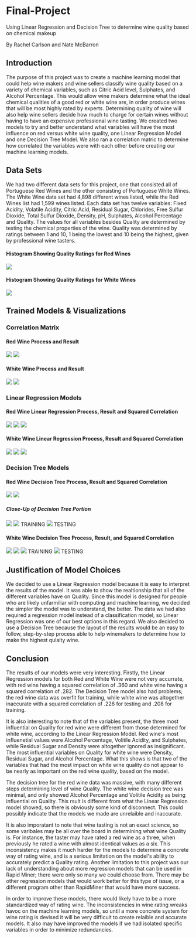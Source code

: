 # Final-Project
Using Linear Regression and Decision Tree to determine wine quality based on chemical makeup


By Rachel Carlson and Nate McBarron

## Introduction
The purpose of this project was to create a machine learning model that could help wine makers and wine sellers classify wine quality based on a variety of chemical variables, such as Citric Acid level, Sulphates, and Alcohol Percentage. This would allow wine makers determine what the ideal chemical qualities of a good red or white wine are, in order produce wines that will be most highly rated by experts. Determining quality of wine will also help wine sellers decide how much to charge for certain wines without having to have an expensive professional wine tasting. We created two models to try and better understand what variables will have the most influence on red versus white wine quality, one Linear Regression Model and one Decision Tree Model. We also ran a correlation matric to determine how correlated the variables were with each other before creating our machine learning models. 
## Data Sets
We had two different data sets for this project, one that consisted all of Portuguese Red Wines and the other consisting of Portuguese White Wines. The White Wine data set had 4,898 different wines listed, while the Red Wines list had 1,599 wines listed. Each data set has twelve variables: Fixed Acidity, Volatile Acidity, Citric Acid, Residual Sugar, Chlorides, Free Sulfur Dioxide, Total Sulfur Dioxide, Density, pH, Sulphates, Alcohol Percentage and Quality. The values for all variables besides Quality are determined by testing the chemical properties of the wine. Quality was determined by ratings between 1 and 10, 1 being the lowest and 10 being the highest, given by professional wine tasters. 
#### Histogram Showing Quality Ratings for Red Wines
<img src="redwinehisto.PNG">

#### Histogram Showing Quality Ratings for White Wines
<img src="whitewinehisto.PNG">

## Trained Models & Visualizations 

### Correlation Matrix

#### Red Wine Process and Result
<img src="corr_matrix_process_rw.PNG">
<img src="corr_matrix_rw.PNG">

#### White Wine Process and Result
<img src="corr_matrix_process_ww.PNG">
<img src="corr_matrix_ww.PNG">

### Linear Regression Models

#### Red Wine Linear Regression Process, Result and Squared Correlation
<img src="linear_reg_process_rw.PNG">
<img src="linear_reg_rw.PNG">
<img src="lin_reg_sc_rw.PNG">

#### White Wine Linear Regression Process, Result and Squared Correlation
<img src="linear_reg_process_ww.PNG">
<img src="linear_reg_ww.PNG">
<img src="lin_reg_sc_ww.PNG">

### Decision Tree Models 

#### Red Wine Decision Tree Process, Result and Squared Correlation
<img src="decison_tree_process_rw.PNG">
<img src="decision_tree_rw.PNG">

##### Close-Up of Decision Tree Portion
<img src="decisiontree_section_rw.PNG">
<img src="squared_corr_train_dt_rw.PNG"> TRAINING
<img src="squared_corr_test_dt_rw.PNG"> TESTING

#### White Wine Decision Tree Process, Result, and Squared Correlation 
<img src="dec_tree_process_ww .PNG">
<img src="decision_tree_ww.PNG">
<img src="squarred_corr_train_dt_ww.PNG"> TRAINING
<img src="squared_corr_test_dt_ww.PNG"> TESTING

## Justification of Model Choices
We decided to use a Linear Regression model because it is easy to interpret the results of the model. It was able to show the realtionship that all of the different variables have on Quality. Since this model is designed for people who are likely unfarmiliar with computing and machine learning, we decided the simpler the model was to understand, the better. The data we had also required a regression model instead of a classification model, so Linear Regression was one of our best options in this regard. We also decided to use a Decision Tree because the layout of the results would be an easy to follow, step-by-step process able to help winemakers to determine how to make the highest qulaity wine. 

## Conclusion
The results of our models were very interesting. Firstly, the Linear Regression models for both Red and White Wine were not very accurrate, with red wine having a squared correlation of .360 and white wine having a squared correlation of .282. The Decision Tree model also had problems; the red wine data was overfit for training, while white wine was altogether inaccurate with a squared correlation of .226 for testing and .208 for training. 

It is also interesting to note that of the variables present, the three most influential on Quality for red wine were different from those determined for white wine, according to the Linear Regression Model. Red wine's most influenetial values were Alcohol Percentage, Volitile Acidity, and Sulphates, while Residual Sugar and Density were altogether ignored as insignificant. The most influential variables on Quality for white wine were Density, Residual Sugar, and Alcohol Percentage. What this shows is that two of the variables that had the most impact on white wine quality do not appear to be nearly as important on the red wine quality, based on the model. 

The decision tree for the red wine data was massive, with many different steps determining level of wine Quality. The white wine decision tree was minimal, and only showed Alcohol Percentage and Volitile Acidity as being influential on Quality. This rsult is different from what the Linear Regression model showed, so there is obviously some kind of disconnect. This could possibly indicate that the models we made are unrelaible and inaccurate. 

It is also imporatant to note that wine tasting is not an exact science, so some varibales may be all over the board in determining what wine Quality is. For instance, the taster may have rated a red wine as a three, when previously he rated a wine with almost identical values as a six. This inconsistency makes it much harder for the models to determine a concrete way of rating wine, and is a serious limitation on the model's ability to accurately predict a Quality rating. Another limitation to this project was our lack of understanding about more regression models that can be used in Rapid Miner; there were only so many we could choose from. There may be other regression models that would work better for this type of issue, or a different program other than RapidMiner that would have more success. 

In order to improve these models, there would likely have to be a more standardized way of rating wine. The inconsistencies in wine rating wreaks havoc on the machine learning models, so until a more concrete system for wine rating is devised it will be very difficult to create relaible and accurate models. It also may have improved the models if we had isolated specific variables in order to minimize redundancies. 
